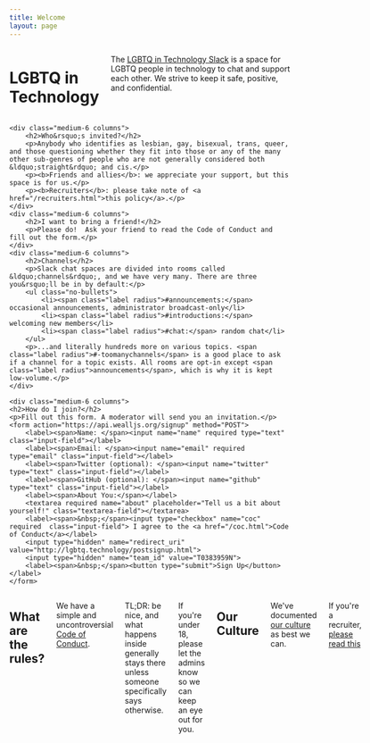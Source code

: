 ```yaml
---
title: Welcome
layout: page
---
```


<div class="row">
	<div class="panel callout columns">
		<h1>LGBTQ in Technology</h1>
		<p>The <a href="https://lgbt.slack.com">LGBTQ in Technology Slack</a> is a space for LGBTQ people in technology to chat and support each other. We strive to keep it safe, positive, and confidential.</p>
	</div>
</div>
<div class="row">

	<div class="medium-6 columns">
		<h2>Who&rsquo;s invited?</h2>
		<p>Anybody who identifies as lesbian, gay, bisexual, trans, queer, and those questioning whether they fit into those or any of the many other sub-genres of people who are not generally considered both &ldquo;straight&rdquo; and cis.</p>
		<p><b>Friends and allies</b>: we appreciate your support, but this space is for us.</p>
		<p><b>Recruiters</b>: please take note of <a href="/recruiters.html">this policy</a>.</p>
	</div>
	<div class="medium-6 columns">
		<h2>I want to bring a friend!</h2>
		<p>Please do!  Ask your friend to read the Code of Conduct and fill out the form.</p>
	</div>
	<div class="medium-6 columns">
		<h2>Channels</h2>
		<p>Slack chat spaces are divided into rooms called &ldquo;channels&rdquo;, and we have very many. There are three you&rsquo;ll be in by default:</p>
		<ul class="no-bullets">
			<li><span class="label radius">#announcements:</span> occasional announcements, administrator broadcast-only</li>
			<li><span class="label radius">#introductions:</span> welcoming new members</li>
			<li><span class="label radius">#chat:</span> random chat</li>
		</ul>
		<p>...and literally hundreds more on various topics. <span class="label radius">#-toomanychannels</span> is a good place to ask if a channel for a topic exists. All rooms are opt-in except <span class="label radius">announcements</span>, which is why it is kept low-volume.</p>
	</div>

	<div class="medium-6 columns">
	<h2>How do I join?</h2>
	<p>Fill out this form. A moderator will send you an invitation.</p>
	<form action="https://api.wealljs.org/signup" method="POST">
		<label><span>Name: </span><input name="name" required type="text" class="input-field"></label>
		<label><span>Email: </span><input name="email" required type="email" class="input-field"></label>
		<label><span>Twitter (optional): </span><input name="twitter" type="text" class="input-field"></label>
		<label><span>GitHub (optional): </span><input name="github" type="text" class="input-field"></label>
		<label><span>About You:</span></label>
		<textarea required name="about" placeholder="Tell us a bit about yourself!" class="textarea-field"></textarea>
		<label><span>&nbsp;</span><input type="checkbox" name="coc" required  class="input-field"> I agree to the <a href="/coc.html">Code of Conduct</a></label>
		<input type="hidden" name="redirect_uri" value="http://lgbtq.technology/postsignup.html">
		<input type="hidden" name="team_id" value="T0383959N">
		<label><span>&nbsp;</span><button type="submit">Sign Up</button></label>
	</form>
</div>
</div>
<div class="row">
	<div class="columns">
		<h2>What are the rules?</h2>
		<p>We have a simple and uncontroversial <a href="/coc.html">Code of Conduct</a>.</p>
		<p><span class="label radius">TL;DR:</span> be nice, and what happens inside generally stays there unless someone specifically says otherwise.</p>
		<p>If you're under 18, please let the admins know so we can keep an eye out for you.</p>
		<h2>Our Culture</h2>
		<p>We've documented <a href="/culture.html">our culture</a> as best we can.</p>
		<p>If you're a recruiter, <a href='recruiters.html'>please read this</a></p>
	</div>
</div>

